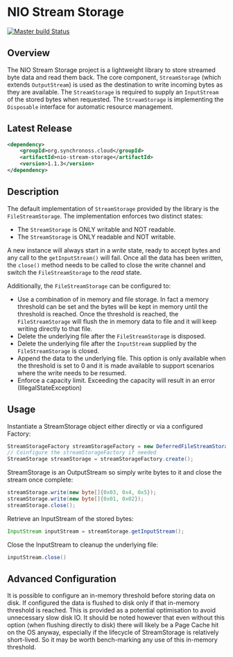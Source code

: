 NIO Stream Storage
=============================

[![Master build Status](https://travis-ci.org/synchronoss/nio-stream-storage.svg?branch=master)](https://travis-ci.org/synchronoss/nio-stream-storage)

Overview
--------
The NIO Stream Storage project is a lightweight library to store streamed byte data and read them back.
The core component, `StreamStorage` (which extends `OutputStream`) is used as the destination to write incoming bytes as they are available.
The `StreamStorage` is required to supply an `InputStream` of the stored bytes when requested.
The `StreamStorage` is implementing the `Disposable` interface for automatic resource management.

Latest Release
--------------
```xml
<dependency>
    <groupId>org.synchronoss.cloud</groupId>
    <artifactId>nio-stream-storage</artifactId>
    <version>1.1.3</version>
</dependency>
```

Description
-----------
The default implementation of `StreamStorage` provided by the library is the `FileStreamStorage`. The implementation enforces two distinct states:

 * The `StreamStorage` is ONLY writable and NOT readable.
 * The `StreamStorage` is ONLY readable and NOT writable.

A new instance will always start in a *write* state, ready to accept bytes and any call to the `getInputStream()` will fail.
Once all the data has been written, the `close()` method needs to be called to close the write channel and switch the `FileStreamStorage` to the *read* state.

Additionally, the `FileStreamStorage` can be configured to:

 * Use a combination of in memory and file storage. In fact a memory threshold can be set and the bytes will be kept in memory until the threshold is reached. Once the threshold is reached, the `FileStreamStorage` will flush the in memory data to file and it will keep writing directly to that file.
 * Delete the underlying file after the `FileStreamStorage` is disposed.
 * Delete the underlying file after the `InputStream` supplied by the `FileStreamStorage` is closed.
 * Append the data to the underlying file. This option is only available when the threshold is set to 0 and it is made available to support scenarios where the write needs to be resumed.
 * Enforce a capacity limit. Exceeding the capacity will result in an error (IllegalStateException)

Usage
-----
Instantiate a StreamStorage object either directly or via a configured Factory:
```java
StreamStorageFactory streamStorageFactory = new DeferredFileStreamStorageFactory();
// Coinfigure the streamStorageFactory if needed
StreamStorage streamStorage = streamStorageFactory.create();
```
StreamStorage is an OutputStream so simply write bytes to it and close the stream once complete:
```java
streamStorage.write(new byte[]{0x03, 0x4, 0x5});
streamStorage.write(new byte[]{0x01, 0x02});
streamStorage.close();
```
Retrieve an InputStream of the stored bytes:
```java
InputStream inputStream = streamStorage.getInputStream();
```
Close the InputStream to cleanup the underlying file:
```java
inputStream.close()
```

Advanced Configuration
----------------------
It is possible to configure an in-memory threshold before storing data on disk. If configured the data is flushed to disk only
if that in-memory threshold is reached. This is provided as a potential optimisation to avoid unnecessary slow disk IO.
It should be noted however that even without this option (when flushing directly to disk) there will likely be a Page Cache
hit on the OS anyway, especially if the lifecycle of StreamStorage is relatively short-lived. So it may be worth bench-marking
any use of this in-memory threshold.


